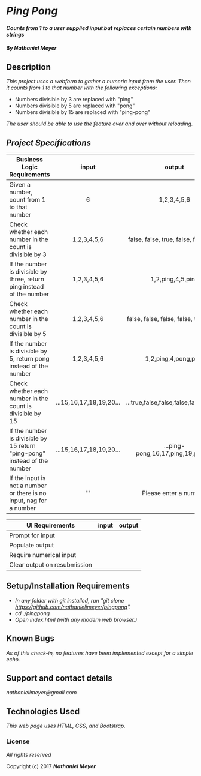 # _Ping Pong_

#### _Counts from 1 to a user supplied input but replaces certain numbers with strings_

#### By _**Nathaniel Meyer**_

## Description

_This project uses a webform to gather a numeric input from the user. Then it counts from 1 to that number with the following exceptions:_

* Numbers divisible by 3 are replaced with "ping"
* Numbers divisible by 5 are replaced with "pong"
* Numbers divisible by 15 are replaced with "ping-pong"

_The user should be able to use the feature over and over without reloading._

## _Project Specifications_

|Business Logic Requirements|input|output|
|-----------|:---:|:----:|
|Given a number, count from 1 to that number|6|1,2,3,4,5,6|
|Check whether each number in the count is divisible by 3|1,2,3,4,5,6|false, false, true, false, false, true|
|If the number is divisible by three, return ping instead of the number|1,2,3,4,5,6|1,2,ping,4,5,ping|
|Check whether each number in the count is divisible by 5|1,2,3,4,5,6|false, false, false, false, true, false|
|If the number is divisible by 5, return pong instead of the number|1,2,3,4,5,6|1,2,ping,4,pong,ping|
|Check whether each number in the count is divisible by 15|...15,16,17,18,19,20...|...true,false,false,false,false,false...|
|If the number is divisible by 15 return "ping-pong" instead of the number|...15,16,17,18,19,20...|...ping-pong,16,17,ping,19,pong...|
|If the input is not a number or there is no input, nag for a number|""|Please enter a number.|

|UI Requirements|input|output|
|-----------|:---:|:----:|
|Prompt for input|||
|Populate output|||
|Require numerical input|||
|Clear output on resubmission|||


## Setup/Installation Requirements

* _In any folder with git installed, run "git clone https://github.com/nathanielimeyer/pingpong"._
* _cd ./pingpong_
* _Open index.html (with any modern web browser.)_

## Known Bugs

_As of this check-in, no features have been implemented except for a simple echo._

## Support and contact details

_nathanielimeyer@gmail.com_

## Technologies Used

_This web page uses HTML, CSS, and Bootstrap._

### License

*All rights reserved*

Copyright (c) 2017 **_Nathaniel Meyer_**
